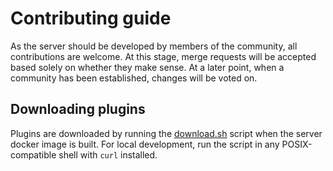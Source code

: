 # Contributing guide

As the server should be developed by members of the community, all contributions are welcome.
At this stage, merge requests will be accepted based solely on whether they make sense. At a later point, when a community has been established, changes will be voted on.

## Downloading plugins
Plugins are downloaded by running the [download.sh](./scripts/download.sh) script when the server docker image is built.
For local development, run the script in any POSIX-compatible shell with `curl` installed.